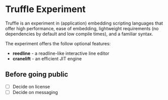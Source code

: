 # Truffle Experiment

Truffle is an experiment in (application) embedding scripting languages that offer high performance, ease of embedding, lightweight requirements (no dependencies by default and low compile times), and a familiar syntax.

The experiment offers the follow optional features:
* **reedline** - a readline-like interactive line editor
* **cranelift** - an efficient JIT engine

## Before going public

- [ ] Decide on license
- [ ] Decide on messaging
